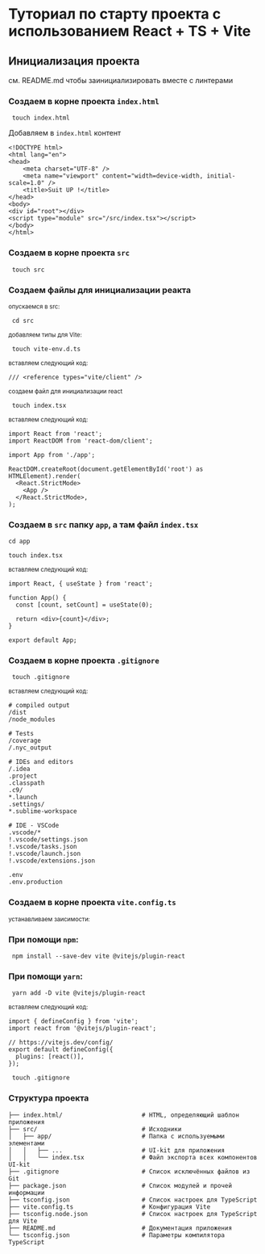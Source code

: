 # Туториал по старту проекта с использованием React + TS + Vite

## Инициализация проекта

см. README.md чтобы заинициализировать вместе с линтерами

### Создаем в корне проекта `index.html`

```
 touch index.html
```

Добавляем в `index.html` контент

```
<!DOCTYPE html>
<html lang="en">
<head>
    <meta charset="UTF-8" />
    <meta name="viewport" content="width=device-width, initial-scale=1.0" />
    <title>Suit UP !</title>
</head>
<body>
<div id="root"></div>
<script type="module" src="/src/index.tsx"></script>
</body>
</html>
```

### Создаем в корне проекта `src`

```
 touch src
```

### Создаем файлы для инициализации реакта

<sub> опускаемся в src: </sub>

```
 cd src
```

<sub> добавляем типы для Vite: </sub>

```
 touch vite-env.d.ts
```

<sub> вставляем следующий код: </sub>

```
/// <reference types="vite/client" />
```

<sub> создаем файл для инициализации react </sub>

```
 touch index.tsx
```

<sub> вставляем следующий код: </sub>

```
import React from 'react';
import ReactDOM from 'react-dom/client';

import App from './app';

ReactDOM.createRoot(document.getElementById('root') as HTMLElement).render(
  <React.StrictMode>
    <App />
  </React.StrictMode>,
);
```

### Создаем в `src` папку `app`, а там файл `index.tsx`

```
cd app

touch index.tsx
```

<sub> вставляем следующий код: </sub>

```
import React, { useState } from 'react';

function App() {
  const [count, setCount] = useState(0);

  return <div>{count}</div>;
}

export default App;
```

### Создаем в корне проекта `.gitignore`

```
 touch .gitignore
```

<sub> вставляем следующий код: </sub>

```
# compiled output
/dist
/node_modules

# Tests
/coverage
/.nyc_output

# IDEs and editors
/.idea
.project
.classpath
.c9/
*.launch
.settings/
*.sublime-workspace

# IDE - VSCode
.vscode/*
!.vscode/settings.json
!.vscode/tasks.json
!.vscode/launch.json
!.vscode/extensions.json

.env
.env.production
```

### Создаем в корне проекта `vite.config.ts`

<sub> устанавливаем заисимости: </sub>

### При помощи `npm`:

```
 npm install --save-dev vite @vitejs/plugin-react
```

### При помощи `yarn`:

```
 yarn add -D vite @vitejs/plugin-react
```

<sub> вставляем следующий код: </sub>

```
import { defineConfig } from 'vite';
import react from '@vitejs/plugin-react';

// https://vitejs.dev/config/
export default defineConfig({
  plugins: [react()],
});

```

```
 touch .gitignore
```

### Структура проекта

```
├── index.html/                      # HTML, определяющий шаблон приложения
├── src/                             # Исходники
│   ├── app/                         # Папка с используемыми элементами
│   │   ├── ...                      # UI-kit для приложения
│   │   └── index.tsx                # Файл экспорта всех компонентов UI-kit
├── .gitignore                       # Список исключённых файлов из Git
├── package.json                     # Список модулей и прочей информации
├── tsconfig.json                    # Список настроек для TypeScript
├── vite.config.ts                   # Конфигурация Vite
├── tsconfig.node.json               # Список настроек для TypeScript для Vite
├── README.md                        # Документация приложения
└── tsconfig.json                    # Параметры компилятора TypeScript
```
